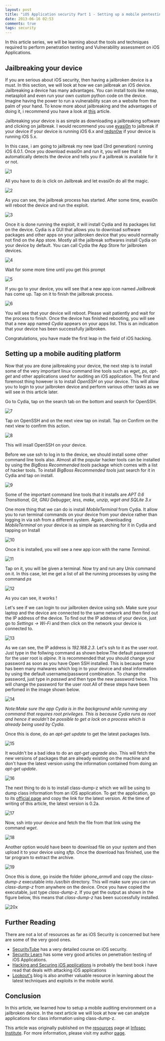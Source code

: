 ```yaml
---
layout: post
title: "iOS Application security Part 1 - Setting up a mobile pentesting platform"
date: 2013-06-16 02:53
comments: true
tags: security
---
```


In this article series, we will be learning about the tools and techniques required to perform penetration testing and Vulnerability assessment on iOS Applications.

## Jailbreaking your device

If you are serious about iOS security, then having a jailbroken device is a must. In this section, we will look at how we can jailbreak an iOS device. Jailbreaking a device has many advantages. You can install tools like nmap, metasploit and even run your own custom python code on the device. Imagine having the power to run a vulnerability scan on a website from the palm of your hand. To know more about jailbreaking and the advantages of doing it, i recommend you have a look at [this](http://www.ibtimes.com/why-jailbreak-your-iphone-5-reasons-you-should-download-evasi0n-jailbreak-ios-6-1080412) article.

<!-- more -->

Jailbreaking your device is as simple as downloading a jailbreaking software and clicking on jailbreak. I would recommend you use [evasi0n](http://evasi0n.com/) to jailbreak if your device if your device is running iOS 6.x and [redsn0w](http://www.redsn0w.us/) if your device is running iOS 5.x.

In this case, i am going to jailbreak my new Ipad (3rd generation) running iOS 6.0.1\. Once you download evasi0n and run it, you will see that it automatically detects the device and tells you if a jailbreak is available for it or not.

![1]( /images/posts/ios1/1.png)

All you have to do is click on Jailbreak and let evasi0n do all the magic.

![2]( /images/posts/ios1/2.png)

As you can see, the jailbreak process has started. After some time, evasi0n will reboot the device and run the exploit.

![3]( /images/posts/ios1/3.png)

Once it is done running the exploit, it will install Cydia and its packages list on the device. Cydia is a GUI that allows you to download software packages and other apps on your jailbroken device that you would normally not find on the App store. Mostly all the jailbreak softwares install Cydia on your device by default. You can call Cydia the App Store for jailbroken devices.

![4]( /images/posts/ios1/4.png)

Wait for some more time until you get this prompt

![5]( /images/posts/ios1/5.png)

If you go to your device, you will see that a new app icon named _Jailbreak_ has come up. Tap on it to finish the jailbreak process.

![6]( /images/posts/ios1/6.PNG)

You will see that your device will reboot. Please wait patiently and wait for the process to finish. Once the device has finished rebooting, you will see that a new app named _Cydia_ appears on your apps list. This is an indication that your device has been successfully jailbroken.

Congratulations, you have made the first leap in the field of iOS hacking.

## Setting up a mobile auditing platform

Now that you are done jailbreaking your device, the next step is to install some of the very important linux command line tools such as _wget, ps, apt-get_ and other applications used for auditing an iOS application. The first and foremost thing however is to install _OpenSSH_ on your device. This will allow you to login to your jailbroken device and perform various other tasks as we will see in this article later.

Go to Cydia, tap on the search tab on the bottom and search for OpenSSH.

![7]( /images/posts/ios1/7.PNG)

Tap on OpenSSH and on the next view tap on install. Tap on Confirm on the next view to confirm this action.

![8]( /images/posts/ios1/8.PNG)

This will insall OpenSSH on your device.

Before we use ssh to log in to the device, we should install some other command line tools also. Almost all the popular hacker tools can be installed by using the _BigBoss Recommended tools_ package which comes with a list of hacker tools. To install _BigBoss Recommended tools_ just search for it in Cydia and tap on install.

![9]( /images/posts/ios1/9.PNG)

Some of the important command line tools that it installs are _APT 0.6 Transitional, Git, GNU Debugger, less, make, unzip, wget and SQLite 3.x_

One more thing that we can do is install _MobileTerminal_ from Cydia. It allow you to run terminal commands on your device from your device rather than logging in via ssh from a different system. Again, downloading _MobileTerminal_ on your device is as simple as searching for it in Cydia and tapping on Install

![10]( /images/posts/ios1/10.PNG)

Once it is installed, you will see a new app icon with the name _Terminal_.

![11]( /images/posts/ios1/11.PNG)

Tap on it, you will be given a terminal. Now try and run any Unix command on it. In this case, let me get a list of all the running processes by using the command _ps_

![12]( /images/posts/ios1/12.PNG)

As you can see, it works !

Let's see if we can login to our jailbroken device using ssh. Make sure your laptop and the device are connected to the same network and then find out the IP address of the device. To find out the IP address of your device, just go to _Settings -> Wi-Fi_ and then click on the network your device is connected to.

![13]( /images/posts/ios1/13.PNG)

As we can see, the IP address is _192.168.2.3_. Let's ssh to it as the user _root_. Just type in the follwing command as shown below.The default password for the user root is _alpine_. It is recommended that you should change your password as soon as you have Open SSH installed. This is because there has been many malwares which log in to your device and steal information by using the default username/password combination. To change the password, just type in _passwd_ and then type the new password twice. This will change the password for the user _root_.All of these steps have been perfomed in the image shown below.

![14]( /images/posts/ios1/14.png)

_Note:Make sure the app Cydia is in the background while running any command that requires root privileges. This is because Cydia runs as root and hence it wouldn't be possible to get a lock on a process which is already being used by Cydia._

Once this is done, do an _apt-get update_ to get the latest packages lists.

![15]( /images/posts/ios1/15.png)

It wouldn't be a bad idea to do an _apt-get upgrade_ also. This will fetch the new versions of packages that are already existing on the machine and don't have the latest version using the information contained from doing an _apt-get update_.

![16]( /images/posts/ios1/16.png)

The next thing to do is to install class-dump-z which we will be using to dump class information from an iOS application. To get the application, go to its [official page](https://code.google.com/p/networkpx/wiki/class_dump_z) and copy the link for the latest version. At the time of writing of this article, the latest version is 0.2a.

![17]( /images/posts/ios1/17.png)

Now, ssh into your device and fetch the file from that link using the command _wget_.

![18]( /images/posts/ios1/18.png)

Another option would have been to download file on your system and then upload it to your device using _sftp_. Once the download has finished, use the tar program to extract the archive.

![19]( /images/posts/ios1/19.png)

Once this is done, go inside the folder _iphone_armv6_ and copy the _class-dump-z_ executable into _/usr/bin_ directory. This will make sure you can run _class-dump-z_ from anywhere on the device. Once you have copied the executable, just type _class-dump-z_. If you get the output as shown in the figure below, this means that _class-dump-z_ has been successfully installed.

![20x]( /images/posts/ios1/20x.png)

## Further Reading

There are not a lot of resources as far as iOS Security is concerned but here are some of the very good ones.

*   [SecurityTube](http://www.securitytube.net/) has a very detailed course on iOS security.
*   [Security Learn](http://www.securitylearn.net/) has some very good articles on penetration testing of iOS Applications.
*   [Hacking and Securing iOS applications](http://www.amazon.com/Hacking-Securing-iOS-Applications-Hijacking/dp/1449318746) is probably the best book i have read that deals with attacking iOS applications
*   [Lookout's](https://blog.lookout.com/) blog is also another valuable resource in learning about the latest techniques and exploits in the mobile world.

## Conclusion

In this article, we learned how to setup a mobile auditing environment on a jailbroken device. In the next article we will look at how we can analyze applications for class information using class-dump-z.

This article was originally published on the [resources](http://resources.infosecinstitute.com/) page at [Infosec Institute](http://infosecinstitute.com/). For more information, please visit my author [page](http://resources.infosecinstitute.com/author/prateek/).